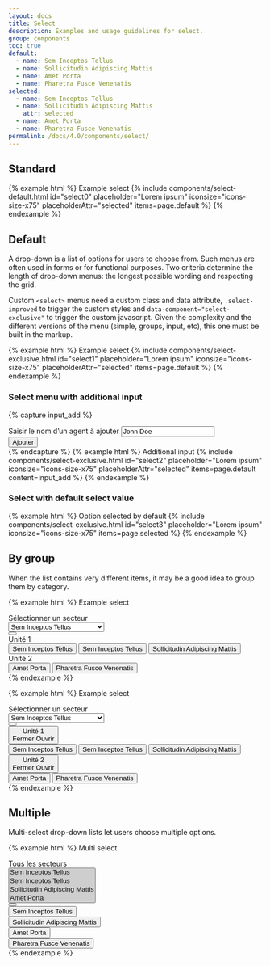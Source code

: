 ```yaml
---
layout: docs
title: Select
description: Examples and usage guidelines for select.
group: components
toc: true
default:
  - name: Sem Inceptos Tellus
  - name: Sollicitudin Adipiscing Mattis
  - name: Amet Porta
  - name: Pharetra Fusce Venenatis
selected:
  - name: Sem Inceptos Tellus
  - name: Sollicitudin Adipiscing Mattis
    attr: selected
  - name: Amet Porta
  - name: Pharetra Fusce Venenatis
permalink: /docs/4.0/components/select/
---
```


## Standard

{% example html %}
<label for="select0">Example select</label>
{% include components/select-default.html id="select0" placeholder="Lorem ipsum" iconsize="icons-size-x75" placeholderAttr="selected" items=page.default %}
{% endexample %}

## Default

A drop-down is a list of options for users to choose from. Such menus are often used in forms or for functional purposes.
Two criteria determine the length of drop-down menus: the longest possible wording and respecting the grid.

Custom `<select>` menus need a custom class and data attribute, `.select-improved` to trigger the custom styles and `data-component="select-exclusive"` to trigger the custom javascript. Given the complexity and the different versions of the menu (simple, groups, input, etc), this one must be built in the markup.

{% example html %}
<label for="select1">Example select</label>
{% include components/select-exclusive.html id="select1" placeholder="Lorem ipsum" iconsize="icons-size-x75" placeholderAttr="selected" items=page.default %}
{% endexample %}

### Select menu with additional input

{% capture input_add %}
      <div class="d-flex pt-4 flex-column flex-sm-row" data-role="add">
        <div class="form-control-container w-100">
          <label for="addagent" class="sr-only">Saisir le nom d’un agent à ajouter</label>
          <input id="addagent" type="text" class="form-control form-control-sm" data-role="add-input" placeholder="Ajouter un agent" value="John Doe">
          <span class="form-control-state"></span>
        </div>
        <div class="pt-2 pt-sm-0 pl-sm-2">
          <button type="button" class="btn btn-primary btn-sm btn-block d-sm-inline-block" data-role="add-btn" title="Ajouter cet agent">Ajouter</button>
        </div>
      </div>
{% endcapture %}
{% example html %}
<label for="select2">Additional input</label>
{% include components/select-exclusive.html id="select2" placeholder="Lorem ipsum" iconsize="icons-size-x75" placeholderAttr="selected" items=page.default content=input_add %}
{% endexample %}

### Select with default select value

{% example html %}
<label for="select3">Option selected by default</label>
{% include components/select-exclusive.html id="select3" placeholder="Lorem ipsum" iconsize="icons-size-x75" items=page.selected %}
{% endexample %}

## By group

When the list contains very different items, it may be a good idea to group them by category.

{% example html %}
<label for="exampleFormControlSelect1">Example select</label>
<div class="select-improved" data-component="select-exclusive">
  <div class="select-control">
    <div class="input-group" data-role="select-toggle">
      <div class="form-control" data-role="placeholder" data-selected-prefix="Sélection actuelle">
        Sélectionner un secteur
      </div>
      <select class="sr-only" id="exampleFormControlSelect1" data-role="input" tabindex="-1" aria-hidden="true">
        <option data-id="0">Sem Inceptos Tellus</option>
        <option data-id="1">Sem Inceptos Tellus</option>
        <option data-id="2">Sollicitudin Adipiscing Mattis</option>
        <option data-id="3">Amet Porta</option>
        <option data-id="4">Pharetra Fusce Venenatis</option>
      </select>
      <div class="input-group-append input-group-last">
        <button class="btn btn-primary btn-only-icon" data-role="btn" type="button" aria-expanded="false" aria-controls="selectgrouptoggle">
          <i class="icons-arrow-down icons-size-x75" aria-hidden="true"></i>
        </button>
      </div>
    </div>
    <div class="select-menu" role="list" data-role="menu" id="selectgrouptoggle">
      <div role="listitem" class="select-group">
        <div class="select-group-head">
          <span class="select-group-title text-uppercase">Unité 1</span>
        </div>
        <div class="select-group-content" role="list">
          <button class="select-menu-item" role="listitem" data-role="value" data-target="0">Sem Inceptos Tellus</button>
          <button class="select-menu-item" role="listitem" data-role="value" data-target="1">Sem Inceptos Tellus</button>
          <button class="select-menu-item" role="listitem" data-role="value" data-target="2">Sollicitudin Adipiscing Mattis</button>
        </div>
      </div>
      <div role="listitem" class="select-group">
        <div class="select-group-head">
          <span class="select-group-title text-uppercase">Unité 2</span>
        </div>
        <div class="select-group-content" role="list">
          <button class="select-menu-item" role="listitem" data-role="value" data-target="3">Amet Porta</button>
          <button class="select-menu-item" role="listitem" data-role="value" data-target="4">Pharetra Fusce Venenatis</button>
        </div>
      </div>
    </div>
  </div>
</div>
{% endexample %}

{% example html %}
<label for="exampleFormControlSelect1">Example select</label>
<div class="select-improved" data-component="select-exclusive">
  <div class="select-control">
    <div class="input-group" data-role="select-toggle">
      <div class="form-control" data-role="placeholder" data-selected-prefix="Sélection actuelle">
        Sélectionner un secteur
      </div>
      <select class="sr-only" id="exampleFormControlSelect1" data-role="input" tabindex="-1" aria-hidden="true">
        <option data-id="0">Sem Inceptos Tellus</option>
        <option data-id="1">Sem Inceptos Tellus</option>
        <option data-id="2">Sollicitudin Adipiscing Mattis</option>
        <option data-id="3">Amet Porta</option>
        <option data-id="4">Pharetra Fusce Venenatis</option>
      </select>
      <div class="input-group-append input-group-last">
        <button class="btn btn-primary btn-only-icon" data-role="btn" type="button" aria-expanded="false" aria-controls="selectgroup2toggle">
          <i class="icons-arrow-down icons-size-x75" aria-hidden="true"></i>
        </button>
      </div>
    </div>
    <div id="selectgroup2toggle" class="select-menu" role="list" data-role="menu">
      <div class="select-group select-group-expand" role="listitem">
        <button class="select-group-head" data-role="collapse" data-target="#collapseExample" aria-expanded="false" aria-controls="collapseExample">
          <div class="select-group-title text-uppercase">Unité 1</div>
          <div class="select-group-toggle text-primary">
            <span class="select-group-close font-weight-medium mr-2">Fermer</span>
            <span class="select-group-show font-weight-medium mr-2">Ouvrir</span>
            <i class="icons-arrow-down icons-size-x75" aria-hidden="true"></i>
          </div>
        </button>
        <div id="collapseExample" role="list" class="collapse select-group-content">
          <button class="select-menu-item" role="listitem" data-role="value" data-target="0">Sem Inceptos Tellus</button>
          <button class="select-menu-item" role="listitem" data-role="value" data-target="1">Sem Inceptos Tellus</button>
          <button class="select-menu-item" role="listitem" data-role="value" data-target="2">Sollicitudin Adipiscing Mattis</button>
        </div>
      </div>
      <div class="select-group select-group-expand" role="listitem">
        <button class="select-group-head" data-role="collapse" data-target="#collapseExample1" aria-expanded="false" aria-controls="collapseExample1">
          <div class="select-group-title text-uppercase">Unité 2</div>
          <div class="select-group-toggle text-primary">
            <span class="select-group-close font-weight-medium mr-2">Fermer</span>
            <span class="select-group-show font-weight-medium mr-2">Ouvrir</span>
            <i class="icons-arrow-down icons-size-x75" aria-hidden="true"></i>
          </div>
        </button>
        <div id="collapseExample1" role="list" class="collapse select-group-content">
          <button class="select-menu-item" role="listitem" data-role="value" data-target="3">Amet Porta</button>
          <button class="select-menu-item" role="listitem" data-role="value" data-target="4">Pharetra Fusce Venenatis</button>
        </div>
      </div>
    </div>
  </div>
</div>
{% endexample %}

## Multiple

Multi-select drop-down lists let users choose multiple options.

{% example html %}
<label for="exampleFormControlMultiSelect1">Multi select</label>
<div class="select-improved" data-component="select-multiple">
  <div class="select-control">
    <div class="input-group" data-role="select-toggle">
      <div class="form-control">
        <div class="custom-control custom-checkbox">
          <label data-role="placeholder" class="custom-control-label font-weight-medium">Tous les secteurs</label>
        </div>
      </div>
      <select class="sr-only" id="exampleFormControlMultiSelect1" data-role="input" tabindex="-1" aria-hidden="true" multiple>
        <option data-id="0" selected>Sem Inceptos Tellus</option>
        <option data-id="1" selected>Sem Inceptos Tellus</option>
        <option data-id="2" selected>Sollicitudin Adipiscing Mattis</option>
        <option data-id="3" selected>Amet Porta</option>
      </select>
      <div class="input-group-append input-group-last">
        <button class="btn btn-primary btn-only-icon" data-role="btn" type="button" aria-expanded="false" aria-controls="multiselecttoggle">
          <i class="icons-arrow-down icons-size-x75" aria-hidden="true"></i>
        </button>
      </div>
    </div>
    <div id="multiselecttoggle" class="select-menu" data-role="menu">
      <div class="select-group" data-role="group" data-id="0" role="list">
        <div class="select-menu-item" role="listitem">
          <div class="custom-control custom-checkbox">
            <button data-role="value" data-target="0" class="custom-control-label w-100 text-left font-weight-medium">Sem Inceptos Tellus</button>
          </div>
        </div>
        <div class="select-menu-item" role="listitem">
          <div class="custom-control custom-checkbox">
            <button data-role="value" data-target="1" class="custom-control-label w-100 text-left font-weight-medium">Sollicitudin Adipiscing Mattis</button>
          </div>
        </div>
        <div class="select-menu-item" role="listitem">
          <div class="custom-control custom-checkbox">
            <button data-role="value" data-target="2" class="custom-control-label w-100 text-left font-weight-medium">Amet Porta</button>
          </div>
        </div>
        <div class="select-menu-item" role="listitem">
          <div class="custom-control custom-checkbox">
            <button data-role="value" data-target="3" class="custom-control-label w-100 text-left font-weight-medium">Pharetra Fusce Venenatis</button>
          </div>
        </div>
      </div>
    </div>
  </div>
</div>
{% endexample %}
